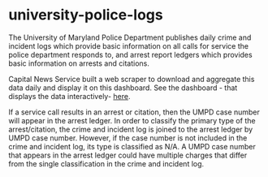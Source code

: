 # university-police-logs

The University of Maryland Police Department publishes daily crime and incident logs which provide basic information on all calls for 
service the police department responds to, and arrest report ledgers which provides basic information on arrests and citations.

Capital News Service built a web scraper to download and aggregate this data daily and display it on this dashboard. 
See the dashboard - that displays the data interactively- [here](https://cnsmaryland.org/interactives/fall2021/umd-crime/index.html).

If a service call results in an arrest or citation, then the UMPD case number will appear in the arrest ledger. 
In order to classify the primary type of the arrest/citation, the crime and incident log is joined to the arrest ledger 
by UMPD case number. However, if the case number is not included in the crime and incident log, its type is classified as N/A. 
A UMPD case number that appears in the arrest ledger could have multiple charges that differ from the single classification in the 
crime and incident log.
